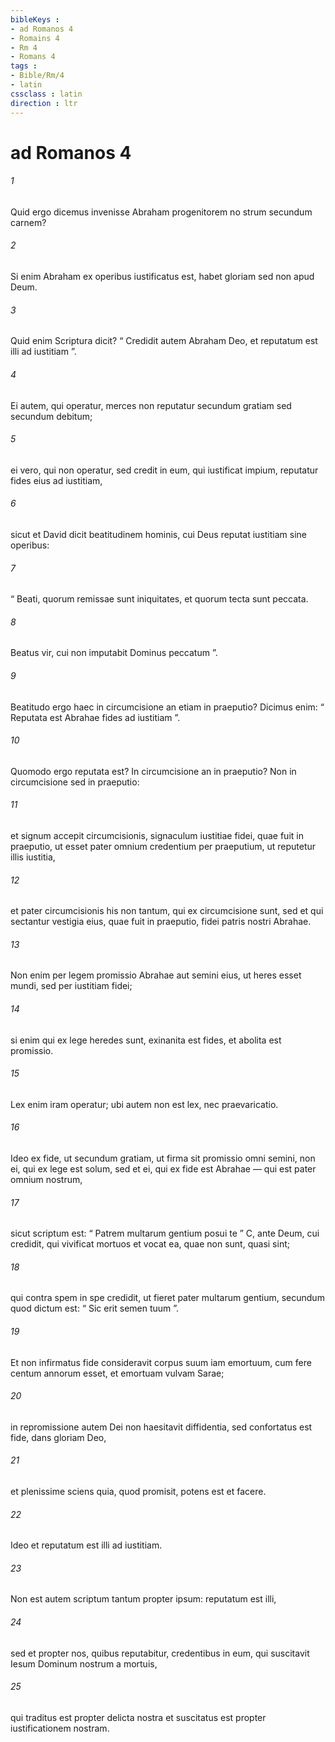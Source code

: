 ```yaml
---
bibleKeys : 
- ad Romanos 4
- Romains 4
- Rm 4
- Romans 4
tags : 
- Bible/Rm/4
- latin
cssclass : latin
direction : ltr
---
```


# ad Romanos 4

###### 1
Quid ergo dicemus invenisse Abraham progenitorem no strum secundum carnem? 
###### 2
Si enim Abraham ex operibus iustificatus est, habet gloriam sed non apud Deum. 
###### 3
Quid enim Scriptura dicit? “ Credidit autem Abraham Deo, et reputatum est illi ad iustitiam ”.
###### 4
Ei autem, qui operatur, merces non reputatur secundum gratiam sed secundum debitum; 
###### 5
ei vero, qui non operatur, sed credit in eum, qui iustificat impium, reputatur fides eius ad iustitiam, 
###### 6
sicut et David dicit beatitudinem hominis, cui Deus reputat iustitiam sine operibus:
###### 7
“ Beati, quorum remissae sunt iniquitates, et quorum tecta sunt peccata.
###### 8
Beatus vir, cui non imputabit Dominus peccatum ”.
###### 9
Beatitudo ergo haec in circumcisione an etiam in praeputio? Dicimus enim: “ Reputata est Abrahae fides ad iustitiam ”. 
###### 10
Quomodo ergo reputata est? In circumcisione an in praeputio? Non in circumcisione sed in praeputio: 
###### 11
et signum accepit circumcisionis, signaculum iustitiae fidei, quae fuit in praeputio, ut esset pater omnium credentium per praeputium, ut reputetur illis iustitia, 
###### 12
et pater circumcisionis his non tantum, qui ex circumcisione sunt, sed et qui sectantur vestigia eius, quae fuit in praeputio, fidei patris nostri Abrahae.
###### 13
Non enim per legem promissio Abrahae aut semini eius, ut heres esset mundi, sed per iustitiam fidei; 
###### 14
si enim qui ex lege heredes sunt, exinanita est fides, et abolita est promissio. 
###### 15
Lex enim iram operatur; ubi autem non est lex, nec praevaricatio. 
###### 16
Ideo ex fide, ut secundum gratiam, ut firma sit promissio omni semini, non ei, qui ex lege est solum, sed et ei, qui ex fide est Abrahae — qui est pater omnium nostrum, 
###### 17
sicut scriptum est: “ Patrem multarum gentium posui te ” C, ante Deum, cui credidit, qui vivificat mortuos et vocat ea, quae non sunt, quasi sint; 
###### 18
qui contra spem in spe credidit, ut fieret pater multarum gentium, secundum quod dictum est: “ Sic erit semen tuum ”. 
###### 19
Et non infirmatus fide consideravit corpus suum iam emortuum, cum fere centum annorum esset, et emortuam vulvam Sarae; 
###### 20
in repromissione autem Dei non haesitavit diffidentia, sed confortatus est fide, dans gloriam Deo, 
###### 21
et plenissime sciens quia, quod promisit, potens est et facere. 
###### 22
Ideo et reputatum est illi ad iustitiam.
###### 23
Non est autem scriptum tantum propter ipsum: reputatum est illi, 
###### 24
sed et propter nos, quibus reputabitur, credentibus in eum, qui suscitavit Iesum Dominum nostrum a mortuis, 
###### 25
qui traditus est propter delicta nostra et suscitatus est propter iustificationem nostram.
